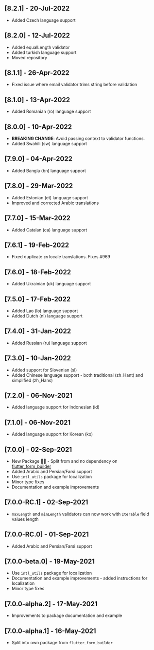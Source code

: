 ## [8.2.1] - 20-Jul-2022

* Added Czech language support

## [8.2.0] - 12-Jul-2022

* Added equalLength validator
* Added turkish language support
* Moved repository

## [8.1.1] - 26-Apr-2022

* Fixed issue where email validator trims string before validation 

## [8.1.0] - 13-Apr-2022

* Added Romanian (ro) language support

## [8.0.0] - 10-Apr-2022

* **BREAKING CHANGE**: Avoid passing context to validator functions.
* Added Swahili (sw) language support

## [7.9.0] - 04-Apr-2022

* Added Bangla (bn) language support

## [7.8.0] - 29-Mar-2022

* Added Estonian (et) language support
* Improved and corrected Arabic translations

## [7.7.0] - 15-Mar-2022

* Added Catalan (ca) language support

## [7.6.1] - 19-Feb-2022

* Fixed duplicate `en` locale translations. Fixes #969

## [7.6.0] - 18-Feb-2022

* Added Ukrainian (uk) language support

## [7.5.0] - 17-Feb-2022

* Added Lao (lo) language support
* Added Dutch (nl) language support

## [7.4.0] - 31-Jan-2022

* Added Russian (ru) language support

## [7.3.0] - 10-Jan-2022

* Added support for Slovenian (sl)
* Added Chinese language support - both traditional (zh_Hant) and simplified (zh_Hans)

## [7.2.0] - 06-Nov-2021

* Added language support for Indonesian (id)

## [7.1.0] - 06-Nov-2021

* Added language support for Korean (ko)

## [7.0.0] - 02-Sep-2021

* New Package 🎉🎊 - Split from and no dependency on [flutter_form_builder](https://pub.dev/packages/flutter_form_builder)
* Added Arabic and Persian/Farsi support
* Use `intl_utils` package for localization
* Minor type fixes
* Documentation and example improvements

## [7.0.0-RC.1] - 02-Sep-2021

* `maxLength` and `minLength` validators can now work with `Iterable` field values length

## [7.0.0-RC.0] - 01-Sep-2021

* Added Arabic and Persian/Farsi support

## [7.0.0-beta.0] - 19-May-2021

* Use `intl_utils` package for localization
* Documentation and example improvements - added instructions for localization
* Minor type fixes

## [7.0.0-alpha.2] - 17-May-2021

* Improvements to package documentation and example

## [7.0.0-alpha.1] - 16-May-2021

* Split into own package from `flutter_form_builder`
